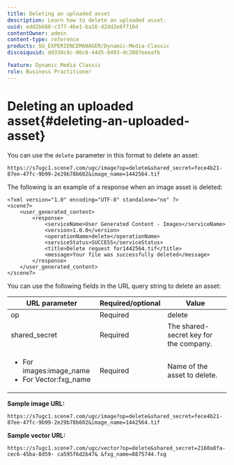 ```yaml
---
title: Deleting an uploaded asset
description: Learn how to delete an uploaded asset.
uuid: edd2b688-c377-4be1-ba16-d2dd2e6f716d
contentOwner: admin
content-type: reference
products: SG_EXPERIENCEMANAGER/Dynamic-Media-Classic
discoiquuid: dd338c8c-06c6-44d5-8493-dc2087eeeafb

feature: Dynamic Media Classic
role: Business Practitioner
---
```


# Deleting an uploaded asset{#deleting-an-uploaded-asset}

You can use the `delete` parameter in this format to delete an asset:

```as3
https://s7ugc1.scene7.com/ugc/image?op=delete&shared_secret=fece4b21-87ee-47fc-9b99-2e29b78b602&image_name=1442564.tif
```

The following is an example of a response when an image asset is deleted:

```as3
<?xml version="1.0" encoding="UTF-8" standalone="no" ?> 
<scene7> 
    <user_generated_content> 
        <response> 
            <serviceName>User Generated Content - Images</serviceName> 
            <version>1.0.0</version> 
            <operationName>delete</operationName> 
            <serviceStatus>SUCCESS</serviceStatus> 
            <title>Delete request for1442564.tif</title> 
            <message>Your file was successfully deleted</message> 
        </response> 
    </user_generated_content> 
</scene7>
```

You can use the following fields in the URL query string to delete an asset:

|URL parameter|Required/optional|Value|
|--- |--- |--- |
|op|Required|delete|
|shared_secret|Required|The shared-secret key for the company.|
|<ul><li>For images:image_name</li><li>For Vector:fxg_name</li></ul>|Required|Name of the asset to delete.|

**Sample image URL:**

`https://s7ugc1.scene7.com/ugc/image?op=delete&shared_secret=fece4b21-87ee-47fc-9b99-2e29b78b602&image_name=1442564.tif`

**Sample vector URL:**

`https://s7ugc1.scene7.com/ugc/vector?op=delete&shared_secret=2160a8fa-cec6-45ba-8d59- ca595f6d2b47& &fxg_name=8875744.fxg`

